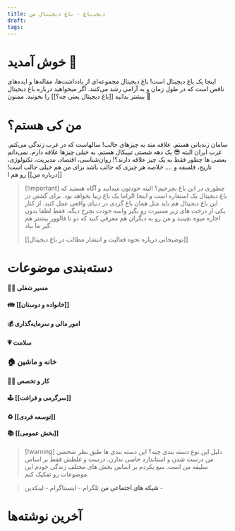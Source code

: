 ```yaml
---
title: دیجی‌باغ - باغ دیجیتال من
draft: 
tags:
---
```

# خوش آمدید 👋
اینجا یک باغ دیجیتال است!
باغ دیجیتال مجموعه‌ای از یادداشت‌ها، مقاله‌ها و ایده‌های ناقص است که در طول زمان و به آرامی رشد می‌کنند. 
اگر میخواهید درباره باغ دیجیتال بیشتر بدانید [[باغ دیجیتال یعنی چه؟]] را بخونید. ممنون 🙏
# من کی هستم؟
سامان زندیانی هستم. علاقه مند به چیزهای جالب!
سالهاست که در غرب زندگی می‌کنم. غرب ایران البته 😎
یک دهه شصتی تیپیکال هستم. به خیلی چیزها علاقه دارم. نمی‌دانم بعضی ها چطور فقط به یک چیز علاقه دارند؟! روان‌شناسی، اقتصاد، مدیریت، تکنولوژی، تاریخ، فلسفه و …. خلاصه هر چیزی که جالب باشد برای من هم خیلی جالب است! [[درباره من]] رو هم ا

> [!important] چطوری در این باغ بچرخیم؟
> البته خودتون میدانید و آگاه هستید که باغ دیجیتال یک استعاره است و اینجا الزاما یک باغ زیبا نخواهد بود.
> برای گشتن در این باغ دیجیتال هم باید مثل همان باغ گردی در دنیای واقعی عمل کنید. از کنار یکی از درخت های زیر مسیرت رو بگیر واسه خودت بچرخ دیگه. فقط لطفا بدون اجازه میوه نچینید و من رو به دیگران هم معرفی کنید که دو تا فالوور بیشتر هم گیر ما بیاد.
> 
> [[توضیحاتی درباره نحوه فعالیت و انتشار مطالب در باغ دیجیتال]]
# دسته‌بندی موضوعات
#### 👨‍💼 مسیر شغلی
#### 👪 [[خانواده و دوستان]]
#### 💰 امور مالی و سرمایه‌گذاری
#### 💗 سلامت
### 🏠 خانه و ماشین
#### 👨‍💻 کار و تخصص
#### 🕹 [[سرگرمی و فراغت]]
#### ♻ [[توسعه فردی]]
#### 📚 [[بخش عمومی]]

> [!warning] دلیل این نوع دسته بندی چیه؟
> این دسته بندی ها طبق نظر شخصی من درست شدن و استاندارد خاصی ندارن. درست و غلطش فقط بر اساس سلیقه من است. سع یکردم بر اساس بخش های مختلف زندگی خودم این موضوعات رو تفکیک کنم. 

> **شبکه های اجتماعی من**
> تلگرام - اینستاگرام - لینکدین -
# آخرین نوشته‌ها